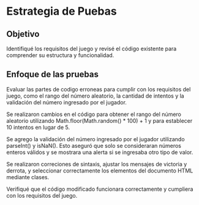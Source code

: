 # Estrategia de Puebas

## Objetivo
Identifiqué los requisitos del juego y revisé el código existente para comprender su estructura y funcionalidad.

## Enfoque de las pruebas 
Evaluar las partes de codigo erroneas para cumplir con los requisitos del juego, como el rango del número aleatorio, la cantidad de intentos y la validación del número ingresado por el jugador.

Se realizaron cambios en el código para obtener el rango del número aleatorio utilizando Math.floor(Math.random() * 100) + 1 y para establecer 10 intentos en lugar de 5.

Se agrego la validación del número ingresado por el jugador utilizando parseInt() y isNaN(). Esto aseguró que solo se consideraran números enteros válidos y se mostrara una alerta si se ingresaba otro tipo de valor.

Se realizaron correciones de sintaxis, ajustar los mensajes de victoria y derrota, y seleccionar correctamente los elementos del documento HTML mediante clases.

Verifiqué que el código modificado funcionara correctamente y cumpliera con los requisitos del juego.